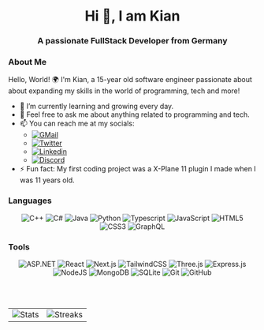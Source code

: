 <h1 align="center">Hi 👋, I am Kian</h1>
<h3 align="center">A passionate FullStack Developer from Germany</h3>

### About Me
Hello, World! 🌍 I'm Kian, a 15-year old software engineer passionate about about expanding my skills in the world of programming, tech and more!

- 🌱 I’m currently learning and growing every day. 
- 💬 Feel free to ask me about anything related to programming and tech.
- 📫 You can reach me at my socials: 
	- <a href="mailto:karimikianmehr100@gmail.com"><img alt="GMail" src="https://img.shields.io/badge/Gmail-D14836?style=for-the-badge&logo=gmail&logoColor=white" /></a>
	- <a href="https://twitter.com/Rythm0562"><img alt="Twitter" src="https://img.shields.io/badge/Twitter-%231DA1F2.svg?style=for-the-badge&logo=Twitter&logoColor=white" /></a>
	- <a href="https://www.linkedin.com/in/kianmehr-karimi-6b056419a/"><img src="https://img.shields.io/badge/linkedin-%230077B5.svg?&style=for-the-badge&logo=linkedin&logoColor=white" alt="Linkedin" /></a>
	- <a href="https://discord.com/users/700841837736362004"><img src="https://img.shields.io/badge/discord-7289DA.svg?&style=for-the-badge&logo=discord&logoColor=white" alt="Discord" /></a>
- ⚡ Fun fact: My first coding project was a X-Plane 11 plugin I made when I was 11 years old.

### Languages
<p align="center"> 
  <img alt="C++" src="https://img.shields.io/badge/c++-%2300599C.svg?style=for-the-badge&logo=c%2B%2B&logoColor=white" />
  <img alt="C#" src="https://img.shields.io/badge/c%23-%23239120.svg?style=for-the-badge&logo=c-sharp&logoColor=white" />
  <img alt="Java" src="https://img.shields.io/badge/java-%23ED8B00.svg?style=for-the-badge&logo=openjdk&logoColor=white" />
  <img alt="Python" src="https://img.shields.io/badge/python-3670A0?style=for-the-badge&logo=python&logoColor=ffdd54" />
  <img alt="Typescript" src="https://img.shields.io/badge/typescript-%23007ACC.svg?style=for-the-badge&logo=typescript&logoColor=white" />
  <img alt="JavaScript" src="https://img.shields.io/badge/javascript-%23323330.svg?&style=for-the-badge&logo=javascript&logoColor=%23F7DF1E" />
  <img alt="HTML5" src="https://img.shields.io/badge/html5-%23E34F26.svg?&style=for-the-badge&logo=html5&logoColor=white" />
  <img alt="CSS3" src="https://img.shields.io/badge/css3-%231572B6.svg?&style=for-the-badge&logo=css3&logoColor=white" />
  <img alt="GraphQL" src="https://img.shields.io/badge/-GraphQL-E10098?style=for-the-badge&logo=graphql&logoColor=white" />
</p>

### Tools
<p align="center"> 
  <img alt="ASP.NET" src="https://img.shields.io/badge/asp.net-%23512BD4.svg?&style=for-the-badge&logo=.net&logoColor=white" />
  <img alt="React" src="https://img.shields.io/badge/react-%2320232a.svg?&style=for-the-badge&logo=react&logoColor=%2361DAFB" />
  <img alt="Next.js" src="https://img.shields.io/badge/next-black?style=for-the-badge&logo=next.js&logoColor=white" />
  <img alt="TailwindCSS" src="https://img.shields.io/badge/tailwindcss-%2338B2AC.svg?style=for-the-badge&logo=tailwind-css&logoColor=white" />
  <img alt="Three.js" src="https://img.shields.io/badge/threejs-black?style=for-the-badge&logo=three.js&logoColor=white" />
  <img alt="Express.js" src="https://img.shields.io/badge/express.js-%23404d59.svg?style=for-the-badge&logo=express&logoColor=%2361DAFB" />
  <img alt="NodeJS" src="https://img.shields.io/badge/node.js-%2343853D.svg?&style=for-the-badge&logo=node.js&logoColor=white" />
  <img alt="MongoDB" src="https://img.shields.io/badge/mongodb-%234ea94b.svg?&style=for-the-badge&logo=mongodb&logoColor=white" />
  <img alt="SQLite" src="https://img.shields.io/badge/sqlite-%2307405e.svg?style=for-the-badge&logo=sqlite&logoColor=white" />
  <img alt="Git" src="https://img.shields.io/badge/git-%23F05033.svg?&style=for-the-badge&logo=git&logoColor=white" />
  <img alt="GitHub" src="https://img.shields.io/badge/github-%23121011.svg?&style=for-the-badge&logo=github&logoColor=white" />
</p>

<br/> <br/>

<table>
  <tr>
    <td>
      <img alt="Stats" src="https://github-readme-stats.vercel.app/api?username=Kian738&show_icons=true&theme=tokyonight&count_private=true&hide_border=true" />
    </td>
    <td> 
      <img alt="Streaks" src="http://github-readme-streak-stats.herokuapp.com?user=Kian738&hide_border=true&theme=tokyonight" />
    </td>
  </tr>
</table>
